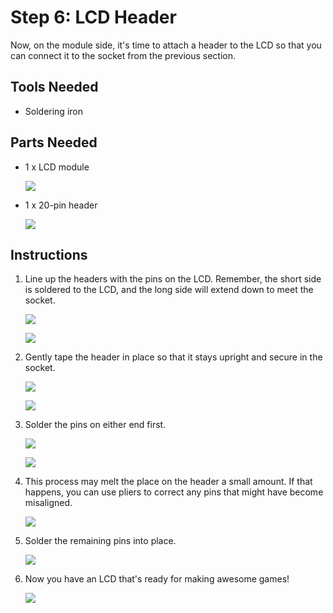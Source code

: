 # Step 6: LCD Header

Now, on the module side, it's time to attach a header to the LCD so that
you can connect it to the socket from the previous section.

## Tools Needed

- Soldering iron

## Parts Needed

- 1 x LCD module

  ![](images/13893715.jpg?width=500)

- 1 x 20-pin header

  ![](images/13893739.jpg?width=300)

## Instructions

1.  Line up the headers with the pins on the LCD. Remember, the short
    side is soldered to the LCD, and the long side will extend down to
    meet the socket.

    ![](images/16744508.jpg?width=500)

    ![](images/16744509.jpg?width=500)

2.  Gently tape the header in place so that it stays upright and secure
    in the socket.

    ![](images/16744510.jpg?width=500)

    ![](images/16744511.jpg?width=500)

3.  Solder the pins on either end first.

    ![](images/16744512.jpg?width=500)

    ![](images/16744513.jpg?width=500)

4.  This process may melt the place on the header a small amount. If
    that happens, you can use pliers to correct any pins that might have
    become misaligned.

    ![](images/16744514.jpg?width=500)

5.  Solder the remaining pins into place.

    ![](images/16744515.jpg?width=500)

6.  Now you have an LCD that's ready for making awesome games!

    ![](images/16744516.jpg?width=500)
